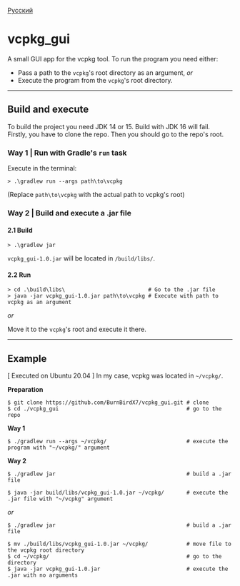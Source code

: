[Русский](./README_ru.md)
# vcpkg_gui

A small GUI app for the vcpkg tool.
To run the program you need either:
 * Pass a path to the `vcpkg`'s root directory as an argument, *or*
 * Execute the program from the `vcpkg`'s root directory.
***

## Build and execute
To build the project you need JDK 14 or 15. Build with JDK 16 will fail.\
Firstly, you have to clone the repo. Then you should go to the repo's root.

### Way 1 | Run with Gradle's `run` task
Execute in the terminal:
```shell
> .\gradlew run --args path\to\vcpkg
```
(Replace `path\to\vcpkg` with the actual path to vcpkg's root)


### Way 2 | Build and execute a .jar file
#### 2.1 Build
```shell
> .\gradlew jar
```
`vcpkg_gui-1.0.jar` will be located in `/build/libs/`.

#### 2.2 Run

```shell  
> cd .\build\libs\                          # Go to the .jar file
> java -jar vcpkg_gui-1.0.jar path\to\vcpkg # Execute with path to vcpkg as an argument
```

*or*

Move it to the `vcpkg`'s root and execute it there.
***


## Example
[ Executed on Ubuntu 20.04 ] In my case, vcpkg was located in `~/vcpkg/`.

**Preparation**
```shell
$ git clone https://github.com/BurnBirdX7/vcpkg_gui.git # clone
$ cd ./vcpkg_gui                                        # go to the repo
```

**Way 1**
```shell
$ ./gradlew run --args ~/vcpkg/                         # execute the program with "~/vcpkg/" argument
```

**Way 2**
```shell
$ ./gradlew jar                                         # build a .jar file

$ java -jar build/libs/vcpkg_gui-1.0.jar ~/vcpkg/       # execute the .jar file with "~/vcpkg" argument
```
*or*
```shell
$ ./gradlew jar                                         # build a .jar file

$ mv ./build/libs/vcpkg_gui-1.0.jar ~/vcpkg/            # move file to the vcpkg root directory
$ cd ~/vcpkg/                                           # go to the directory
$ java -jar vcpkg_gui-1.0.jar                           # execute the .jar with no arguments
```
